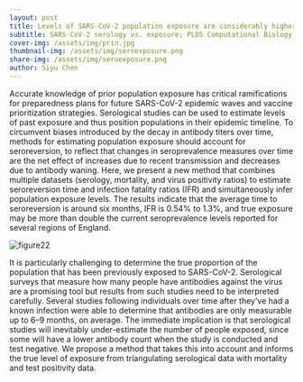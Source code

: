 ```yaml
---
layout: post
title: Levels of SARS-CoV-2 population exposure are considerably higher than suggested by seroprevalence surveys
subtitle: SARS-CoV-2 serology vs. exposure; PLOS Computational Biology
cover-img: /assets/img/prin.jpg
thumbnail-img: /assets/img/seroexposure.png
share-img: /assets/img/seroexposure.png
author: Siyu Chen
---
```

Accurate knowledge of prior population exposure has critical ramifications for preparedness plans for future SARS-CoV-2 epidemic waves and vaccine prioritization strategies. Serological studies can be used to estimate levels of past exposure and thus position populations in their epidemic timeline. To circumvent biases introduced by the decay in antibody titers over time, methods for estimating population exposure should account for seroreversion, to reflect that changes in seroprevalence measures over time are the net effect of increases due to recent transmission and decreases due to antibody waning. Here, we present a new method that combines multiple datasets (serology, mortality, and virus positivity ratios) to estimate seroreversion time and infection fatality ratios (IFR) and simultaneously infer population exposure levels. The results indicate that the average time to seroreversion is around six months, IFR is 0.54% to 1.3%, and true exposure may be more than double the current seroprevalence levels reported for several regions of England.

![figure22](https://SiyuChenOxf.github.io/assets/img/figure22.png)

It is particularly challenging to determine the true proportion of the population that has been previously exposed to SARS-CoV-2. Serological surveys that measure how many people have antibodies against the virus are a promising tool but results from such studies need to be interpreted carefully. Several studies following individuals over time after they’ve had a known infection were able to determine that antibodies are only measurable up to 6–9 months, on average. The immediate implication is that serological studies will inevitably under-estimate the number of people exposed, since some will have a lower antibody count when the study is conducted and test negative. We propose a method that takes this into account and informs the true level of exposure from triangulating serological data with mortality and test positivity data.


